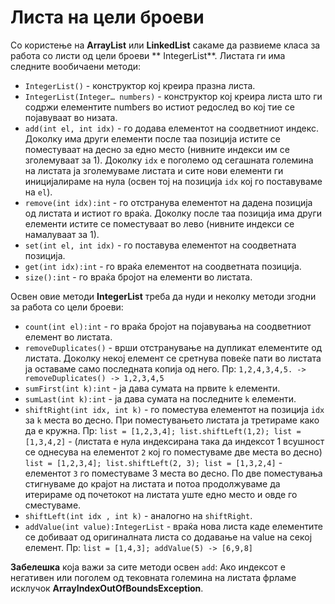 # Листа на цели броеви

Со користење на **ArrayList** или **LinkedList** сакаме да развиеме класа за работа со листи од цели броеви **
IntegerList**. Листата ги има следните вообичаени методи:

- `IntegerList()` - конструктор кој креира празна листа.
- `IntegerList(Integer… numbers)` - конструктор коj креира листа што ги содржи елементите numbers во истиот редослед во
  кој тие се појавуваат во низата.
- `add(int el, int idx)` - го додава елементот на соодветниот индекс. Доколку има други елементи после таа позиција
  истите се поместуваат на десно за едно место (нивните индекси им се зголемуваат за 1). Доколку `idx` е поголемо од
  сегашната големина на листата ја зголемуваме листата и сите нови елементи ги иницијалираме на нула (освен тој на
  позиција `idx` кој го поставуваме на `el`).
- `remove(int idx):int` - го отстранува елементот на дадена позиција од листата и истиот го враќа. Доколку после таа
  позиција има други елементи истите се поместуваат во лево (нивните индекси се намалуваат за 1).
- `set(int el, int idx)` - го поставува елементот на соодветната позиција.
- `get(int idx):int` - го враќа елементот на соодветната позиција.
- `size():int` - го враќа бројот на елементи во листата.

Освен овие методи **IntegerList** треба да нуди и неколку методи згодни за работа со цели броеви:

- `count(int el):int` - го враќа бројот на појавувања на соодветниот елемент во листата.
- `removeDuplicates()` - врши отстранување на дупликат елементите од листата. Доколку некој елемент се сретнува повеќе
  пати во листата ја оставаме само последната копија од него. Пр: `1,2,4,3,4,5. -> removeDuplicates() -> 1,2,3,4,5`
- `sumFirst(int k):int` - ја дава сумата на првите `k` елементи.
- `sumLast(int k):int` - ја дава сумата на последните `k` елементи.
- `shiftRight(int idx, int k)` - го поместува елементот на позиција `idx` за `k` места во десно. При поместувањето
  листата ја третираме како да е кружна. Пр: `list = [1,2,3,4]; list.shiftLeft(1,2); list = [1,3,4,2]` - (листата е нула
  индексирана така да индексот 1 всушност се однесува на елементот `2` кој го поместуваме две места во
  десно) `list = [1,2,3,4]; list.shiftLeft(2, 3); list = [1,3,2,4]` - елементот `3` го поместуваме 3 места во десно. По
  две поместувања стигнуваме до крајот на листата и потоа продолжуваме да итерираме од почетокот на листата уште едно
  место и овде го сместуваме.
- `shiftLeft(int idx , int k)` - аналогно на `shiftRight`.
- `addValue(int value):IntegerList` - враќа нова листа каде елементите се добиваат од оригиналната листа со додавање на
  value на секој елемент. Пр: `list = [1,4,3]; addValue(5) -> [6,9,8]`

**Забелешка** која важи за сите методи освен `add`: Ако индексот е негативен или поголем од тековната големина на
листата фрламе исклучок **ArrayIndexOutOfBoundsException**.